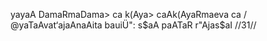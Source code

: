 yayaA DamaRmaDama> ca k(Aya> caAk(AyaRmaeva ca /
@yaTaAvat‘ajaAnaAita bauiÜ": s$aA paATaR r"Ajas$aI //31//